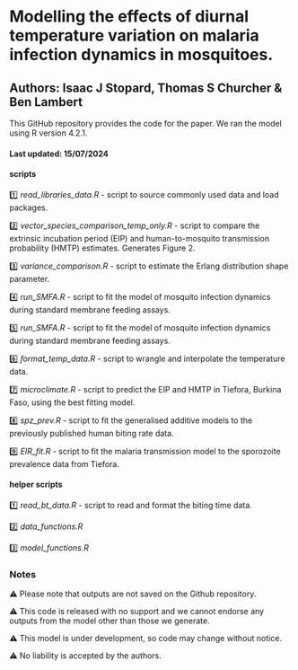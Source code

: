 # Modelling the effects of diurnal temperature variation on malaria infection dynamics in mosquitoes.

## Authors: Isaac J Stopard, Thomas S Churcher & Ben Lambert

This GitHub repository provides the code for the paper. We ran the model using R version 4.2.1.

#### Last updated: 15/07/2024

#### scripts 

:one: *read_libraries_data.R* - script to source commonly used data and load packages.

​:two: *vector_species_comparison_temp_only.R* - script to compare the extrinsic incubation period (EIP) and human-to-mosquito transmission probability (HMTP) estimates. Generates Figure 2.

:three: *variance_comparison.R* - script to estimate the Erlang distribution shape parameter.

:four: *run_SMFA.R* - script to fit the model of mosquito infection dynamics during standard membrane feeding assays.

:five: *run_SMFA.R* - script to fit the model of mosquito infection dynamics during standard membrane feeding assays.

:six: *format_temp_data.R* - script to wrangle and interpolate the temperature data.

:seven: *microclimate.R* - script to predict the EIP and HMTP in Tiefora, Burkina Faso, using the best fitting model.

:eight: *spz_prev.R* - script to fit the generalised additive models to the previously published human biting rate data.

:nine: *EIR_fit.R* - script to fit the malaria transmission model to the sporozoite prevalence data from Tiefora.

#### helper scripts

:one: *read_bt_data.R* - script to read and format the biting time data.

:two: *data_functions.R*

:three: *model_functions.R*

### Notes

:warning: Please note that outputs are not saved on the Github repository.

:warning: This code is released with no support and we cannot endorse any outputs from the model other than those we generate.

:warning: This model is under development, so code may change without notice.

:warning: No liability is accepted by the authors.

